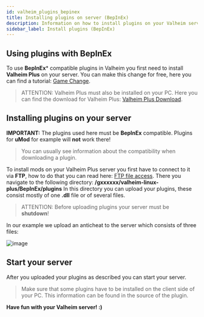 ```yaml
---
id: valheim_plugins_bepinex
title: Installing plugins on server (BepInEx)
description: Information on how to install plugins on your Valheim server using BepInEx (Valheim Plus & BepInEx Server) from ZAP-Hosting - ZAP-Hosting.com documentation
sidebar_label: Install plugins (BepInEx)
---
```


## Using plugins with BepInEx

To use **BepInEx*** compatible plugins in Valheim you first need to install **Valheim Plus** on your server. 
You can make this change for free, here you can find a tutorial: [Game Change](https://zap-hosting.com/guides/docs/en/gameserver_gameswitch/).

> ATTENTION: Valheim Plus must also be installed on your PC. Here you can find the download for Valheim Plus: [Valheim Plus Download](https://www.nexusmods.com/valheim/mods/4).


## Installing plugins on your server

**IMPORTANT:** The plugins used here must be **BepInEx** compatible. Plugins for **uMod** for example will **not** work there! 
> You can usually see information about the compatibility when downloading a plugin.

To install mods on your Valheim Plus server you first have to connect to it via **FTP**, how to do that you can read here: [FTP file access](https://zap-hosting.com/guides/docs/en/gameserver_ftpaccess/).
There you navigate to the following directory: **/gxxxxxx/valheim-linux-plus/BepInEx/plugins**
In this directory you can upload your plugins, these consist mostly of one **.dll** file or of several files.

> ATTENTION: Before uploading plugins your server must be **shutdown**!

In our example we upload an anticheat to the server which consists of three files: 

![image](https://user-images.githubusercontent.com/26007280/189885450-44cd263e-4766-46ee-ba97-a2a9d3df4a93.png)


## Start your server

After you uploaded your plugins as described you can start your server.

> Make sure that some plugins have to be installed on the client side of your PC. This information can be found in the source of the plugin.


**Have fun with your Valheim server! :)**
